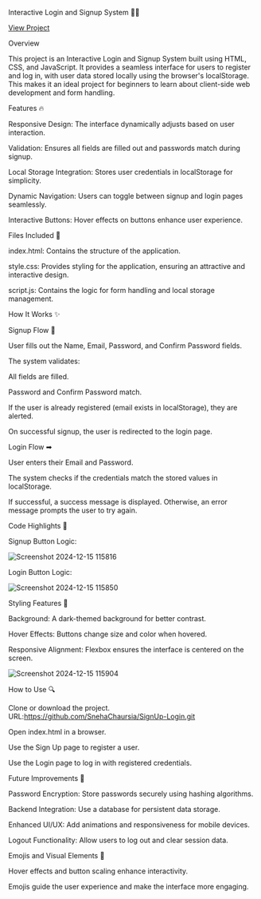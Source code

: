 Interactive Login and Signup System 🔐🔗

<a href="https://snehachaursia.github.io/SignUp-Login/">View Project</a>

Overview

This project is an Interactive Login and Signup System built using HTML, CSS, and JavaScript. It provides a seamless interface for users to register and log in, with user data stored locally using the browser's localStorage. This makes it an ideal project for beginners to learn about client-side web development and form handling.

Features 🔥

Responsive Design: The interface dynamically adjusts based on user interaction.

Validation: Ensures all fields are filled out and passwords match during signup.

Local Storage Integration: Stores user credentials in localStorage for simplicity.

Dynamic Navigation: Users can toggle between signup and login pages seamlessly.

Interactive Buttons: Hover effects on buttons enhance user experience.

Files Included 📂

index.html: Contains the structure of the application.

style.css: Provides styling for the application, ensuring an attractive and interactive design.

script.js: Contains the logic for form handling and local storage management.

How It Works ✨

Signup Flow 🔑

User fills out the Name, Email, Password, and Confirm Password fields.

The system validates:

All fields are filled.

Password and Confirm Password match.

If the user is already registered (email exists in localStorage), they are alerted.

On successful signup, the user is redirected to the login page.

Login Flow ➡

User enters their Email and Password.

The system checks if the credentials match the stored values in localStorage.

If successful, a success message is displayed. Otherwise, an error message prompts the user to try again.

Code Highlights 🌟

Signup Button Logic:

![Screenshot 2024-12-15 115816](https://github.com/user-attachments/assets/a77c606b-2fa8-49d4-bb6c-64b32b9a2437)

Login Button Logic:

![Screenshot 2024-12-15 115850](https://github.com/user-attachments/assets/ca18f167-5683-4386-bedf-e9f39a001993)

Styling Features 💄

Background: A dark-themed background for better contrast.

Hover Effects: Buttons change size and color when hovered.

Responsive Alignment: Flexbox ensures the interface is centered on the screen.


![Screenshot 2024-12-15 115904](https://github.com/user-attachments/assets/0f63014a-aff8-4a7f-b6c3-53288ef6d047)

How to Use 🔍

Clone or download the project.
URL:https://github.com/SnehaChaursia/SignUp-Login.git

Open index.html in a browser.

Use the Sign Up page to register a user.

Use the Login page to log in with registered credentials.

Future Improvements 🚀

Password Encryption: Store passwords securely using hashing algorithms.

Backend Integration: Use a database for persistent data storage.

Enhanced UI/UX: Add animations and responsiveness for mobile devices.

Logout Functionality: Allow users to log out and clear session data.

Emojis and Visual Elements 🎨

Hover effects and button scaling enhance interactivity.

Emojis guide the user experience and make the interface more engaging.

